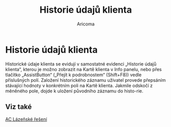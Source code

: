 ﻿---
    title: "Historie údajů klienta"
    author: Aricoma
    ms.date: 04/30/2018
    ms.topic: article
    ms.prod: dynamics-nav-2017
    ms.contentlocale: cs-cz
    ms.lasthandoff: 04/30/2018
---

# Historie údajů klienta

Historické údaje klienta se evidují v samostatné evidenci „Historie údajů klienta“, kterou je možno zobrazit na Kartě klienta v Info panelu, nebo přes tlačítko „AssistButton“ („Přejít k podrobnostem“ (Shift+F8)) vedle příslušných polí.
Založení historického záznamu uživatel provede přepsáním stávající hodnoty v konkrétním poli na Kartě klienta. Jakmile odskočí z měněného pole, dojde k uložení původního záznamu do histo-rie. 



## <a name="see-also"></a>Viz také
[AC Lázeňské řešení](spa-solution.md)